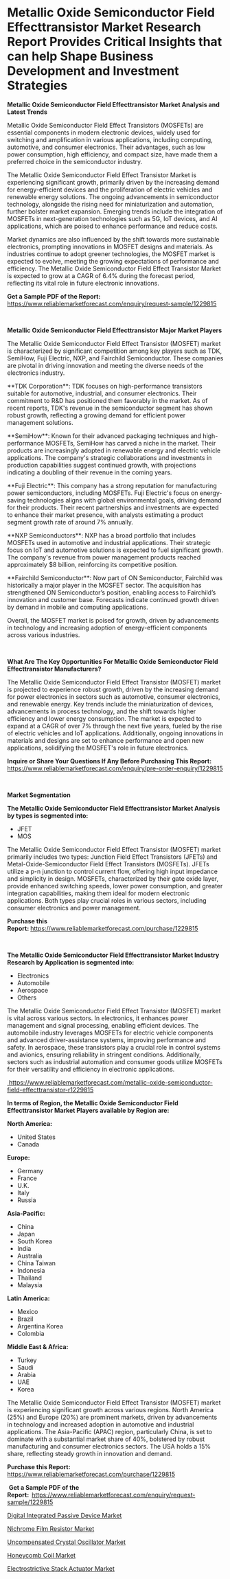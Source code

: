 <p><h1>Metallic Oxide Semiconductor Field Effecttransistor Market Research Report Provides Critical Insights that can help Shape Business Development and Investment Strategies</h1></p><p><strong>Metallic Oxide Semiconductor Field Effecttransistor Market Analysis and Latest Trends</strong></p>
<p><p>Metallic Oxide Semiconductor Field Effect Transistors (MOSFETs) are essential components in modern electronic devices, widely used for switching and amplification in various applications, including computing, automotive, and consumer electronics. Their advantages, such as low power consumption, high efficiency, and compact size, have made them a preferred choice in the semiconductor industry.</p><p>The Metallic Oxide Semiconductor Field Effect Transistor Market is experiencing significant growth, primarily driven by the increasing demand for energy-efficient devices and the proliferation of electric vehicles and renewable energy solutions. The ongoing advancements in semiconductor technology, alongside the rising need for miniaturization and automation, further bolster market expansion. Emerging trends include the integration of MOSFETs in next-generation technologies such as 5G, IoT devices, and AI applications, which are poised to enhance performance and reduce costs.</p><p>Market dynamics are also influenced by the shift towards more sustainable electronics, prompting innovations in MOSFET designs and materials. As industries continue to adopt greener technologies, the MOSFET market is expected to evolve, meeting the growing expectations of performance and efficiency. The Metallic Oxide Semiconductor Field Effect Transistor Market is expected to grow at a CAGR of 6.4% during the forecast period, reflecting its vital role in future electronic innovations.</p></p>
<p><strong>Get a Sample PDF of the Report:&nbsp;</strong> <a href="https://www.reliablemarketforecast.com/enquiry/request-sample/1229815?utm_campaign=1998&utm_medium=2&utm_source=Github&utm_content=ia&utm_term=06042025&utm_id=metallic-oxide-semiconductor-field-effecttransistor">https://www.reliablemarketforecast.com/enquiry/request-sample/1229815</a></p>
<p>&nbsp;</p>
<p><strong>Metallic Oxide Semiconductor Field Effecttransistor Major Market Players</strong></p>
<p><p>The Metallic Oxide Semiconductor Field Effect Transistor (MOSFET) market is characterized by significant competition among key players such as TDK, SemiHow, Fuji Electric, NXP, and Fairchild Semiconductor. These companies are pivotal in driving innovation and meeting the diverse needs of the electronics industry.</p><p>**TDK Corporation**: TDK focuses on high-performance transistors suitable for automotive, industrial, and consumer electronics. Their commitment to R&D has positioned them favorably in the market. As of recent reports, TDK's revenue in the semiconductor segment has shown robust growth, reflecting a growing demand for efficient power management solutions.</p><p>**SemiHow**: Known for their advanced packaging techniques and high-performance MOSFETs, SemiHow has carved a niche in the market. Their products are increasingly adopted in renewable energy and electric vehicle applications. The company's strategic collaborations and investments in production capabilities suggest continued growth, with projections indicating a doubling of their revenue in the coming years.</p><p>**Fuji Electric**: This company has a strong reputation for manufacturing power semiconductors, including MOSFETs. Fuji Electric's focus on energy-saving technologies aligns with global environmental goals, driving demand for their products. Their recent partnerships and investments are expected to enhance their market presence, with analysts estimating a product segment growth rate of around 7% annually.</p><p>**NXP Semiconductors**: NXP has a broad portfolio that includes MOSFETs used in automotive and industrial applications. Their strategic focus on IoT and automotive solutions is expected to fuel significant growth. The company's revenue from power management products reached approximately $8 billion, reinforcing its competitive position.</p><p>**Fairchild Semiconductor**: Now part of ON Semiconductor, Fairchild was historically a major player in the MOSFET sector. The acquisition has strengthened ON Semiconductor’s position, enabling access to Fairchild’s innovation and customer base. Forecasts indicate continued growth driven by demand in mobile and computing applications.</p><p>Overall, the MOSFET market is poised for growth, driven by advancements in technology and increasing adoption of energy-efficient components across various industries.</p></p>
<p>&nbsp;</p>
<p><strong>What Are The Key Opportunities For Metallic Oxide Semiconductor Field Effecttransistor Manufacturers?</strong></p>
<p><p>The Metallic Oxide Semiconductor Field Effect Transistor (MOSFET) market is projected to experience robust growth, driven by the increasing demand for power electronics in sectors such as automotive, consumer electronics, and renewable energy. Key trends include the miniaturization of devices, advancements in process technology, and the shift towards higher efficiency and lower energy consumption. The market is expected to expand at a CAGR of over 7% through the next five years, fueled by the rise of electric vehicles and IoT applications. Additionally, ongoing innovations in materials and designs are set to enhance performance and open new applications, solidifying the MOSFET's role in future electronics.</p></p>
<p><strong>Inquire or Share Your Questions If Any Before Purchasing This Report:</strong> <a href="https://www.reliablemarketforecast.com/enquiry/pre-order-enquiry/1229815?utm_campaign=1998&utm_medium=2&utm_source=Github&utm_content=ia&utm_term=06042025&utm_id=metallic-oxide-semiconductor-field-effecttransistor">https://www.reliablemarketforecast.com/enquiry/pre-order-enquiry/1229815</a></p>
<p>&nbsp;</p>
<p><strong>Market Segmentation</strong></p>
<p><strong>The Metallic Oxide Semiconductor Field Effecttransistor Market Analysis by types is segmented into:</strong></p>
<p><ul><li>JFET</li><li>MOS</li></ul></p>
<p><p>The Metallic Oxide Semiconductor Field Effect Transistor (MOSFET) market primarily includes two types: Junction Field Effect Transistors (JFETs) and Metal-Oxide-Semiconductor Field Effect Transistors (MOSFETs). JFETs utilize a p-n junction to control current flow, offering high input impedance and simplicity in design. MOSFETs, characterized by their gate oxide layer, provide enhanced switching speeds, lower power consumption, and greater integration capabilities, making them ideal for modern electronic applications. Both types play crucial roles in various sectors, including consumer electronics and power management.</p></p>
<p><strong>Purchase this Report:&nbsp;</strong><a href="https://www.reliablemarketforecast.com/purchase/1229815?utm_campaign=1998&utm_medium=2&utm_source=Github&utm_content=ia&utm_term=06042025&utm_id=metallic-oxide-semiconductor-field-effecttransistor">https://www.reliablemarketforecast.com/purchase/1229815</a></p>
<p>&nbsp;</p>
<p><strong>The Metallic Oxide Semiconductor Field Effecttransistor Market Industry Research by Application is segmented into:</strong></p>
<p><ul><li>Electronics</li><li>Automobile</li><li>Aerospace</li><li>Others</li></ul></p>
<p><p>The Metallic Oxide Semiconductor Field Effect Transistor (MOSFET) market is vital across various sectors. In electronics, it enhances power management and signal processing, enabling efficient devices. The automobile industry leverages MOSFETs for electric vehicle components and advanced driver-assistance systems, improving performance and safety. In aerospace, these transistors play a crucial role in control systems and avionics, ensuring reliability in stringent conditions. Additionally, sectors such as industrial automation and consumer goods utilize MOSFETs for their versatility and efficiency in electronic applications.</p></p>
<p><a href="https://www.reliablemarketforecast.com/metallic-oxide-semiconductor-field-effecttransistor-r1229815?utm_campaign=1998&utm_medium=2&utm_source=Github&utm_content=ia&utm_term=06042025&utm_id=metallic-oxide-semiconductor-field-effecttransistor">&nbsp;https://www.reliablemarketforecast.com/metallic-oxide-semiconductor-field-effecttransistor-r1229815</a></p>
<p><strong>In terms of Region, the Metallic Oxide Semiconductor Field Effecttransistor Market Players available by Region are:</strong></p>
<p>
    <p> <strong> North America: </strong>
        <ul>
            <li>United States</li>
            <li>Canada</li>
        </ul>
        </p> 
    <p> <strong> Europe: </strong>
        <ul>
            <li>Germany</li>
            <li>France</li>
            <li>U.K.</li>
            <li>Italy</li>
            <li>Russia</li>
        </ul>
        </p> 
    <p> <strong> Asia-Pacific: </strong>
        <ul>
            <li>China</li>
            <li>Japan</li>
            <li>South Korea</li>
            <li>India</li>
            <li>Australia</li>
            <li>China Taiwan</li>
            <li>Indonesia</li>
            <li>Thailand</li>
            <li>Malaysia</li>
        </ul>
        </p> 
    <p> <strong> Latin America: </strong>
        <ul>
            <li>Mexico</li>
            <li>Brazil</li>
            <li>Argentina Korea</li>
            <li>Colombia</li>
        </ul>
        </p> 
    <p> <strong> Middle East & Africa: </strong>
        <ul>
            <li>Turkey</li>
            <li>Saudi</li>
            <li>Arabia</li>
            <li>UAE</li>
            <li>Korea</li>
        </ul>
    </p>
    </p>
<p><p>The Metallic Oxide Semiconductor Field Effect Transistor (MOSFET) market is experiencing significant growth across various regions. North America (25%) and Europe (20%) are prominent markets, driven by advancements in technology and increased adoption in automotive and industrial applications. The Asia-Pacific (APAC) region, particularly China, is set to dominate with a substantial market share of 40%, bolstered by robust manufacturing and consumer electronics sectors. The USA holds a 15% share, reflecting steady growth in innovation and demand.</p></p>
<p><strong>Purchase this Report: </strong><a href="https://www.reliablemarketforecast.com/purchase/1229815?utm_campaign=1998&utm_medium=2&utm_source=Github&utm_content=ia&utm_term=06042025&utm_id=metallic-oxide-semiconductor-field-effecttransistor">https://www.reliablemarketforecast.com/purchase/1229815</a></p>
<p>&nbsp;<strong>Get a Sample PDF of the Report:&nbsp;&nbsp;</strong><a href="https://www.reliablemarketforecast.com/enquiry/request-sample/1229815?utm_campaign=1998&utm_medium=2&utm_source=Github&utm_content=ia&utm_term=06042025&utm_id=metallic-oxide-semiconductor-field-effecttransistor">https://www.reliablemarketforecast.com/enquiry/request-sample/1229815</a></p>
<p><strong></strong></p>
<p><p><a href="https://github.com/izetajhazuga/Market-Research-Report-List-1/blob/main/digital-integrated-passive-device-market.md?utm_campaign=1998&utm_medium=2&utm_source=Github&utm_content=ia&utm_term=06042025&utm_id=metallic-oxide-semiconductor-field-effecttransistor">Digital Integrated Passive Device Market</a></p><p><a href="https://github.com/keolalelekr8/Market-Research-Report-List-1/blob/main/nichrome-film-resistor-market.md?utm_campaign=1998&utm_medium=2&utm_source=Github&utm_content=ia&utm_term=06042025&utm_id=metallic-oxide-semiconductor-field-effecttransistor">Nichrome Film Resistor Market</a></p><p><a href="https://github.com/neilycalanww/Market-Research-Report-List-1/blob/main/uncompensated-crystal-oscillator-market.md?utm_campaign=1998&utm_medium=2&utm_source=Github&utm_content=ia&utm_term=06042025&utm_id=metallic-oxide-semiconductor-field-effecttransistor">Uncompensated Crystal Oscillator Market</a></p><p><a href="https://github.com/Mayankdeswa/Market-Research-Report-List-1/blob/main/honeycomb-coil-market.md?utm_campaign=1998&utm_medium=2&utm_source=Github&utm_content=ia&utm_term=06042025&utm_id=metallic-oxide-semiconductor-field-effecttransistor">Honeycomb Coil Market</a></p><p><a href="https://github.com/gackesaizaze/Market-Research-Report-List-1/blob/main/electrostrictive-stack-actuator-market.md?utm_campaign=1998&utm_medium=2&utm_source=Github&utm_content=ia&utm_term=06042025&utm_id=metallic-oxide-semiconductor-field-effecttransistor">Electrostrictive Stack Actuator Market</a></p></p>
